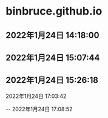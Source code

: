# binbruce.github.io
2022年1月24日 14:18:00
--
2022年1月24日 15:07:44
--
2022年1月24日 15:26:18
--
2022年1月24日 17:03:42

--
2022年1月24日 17:08:52